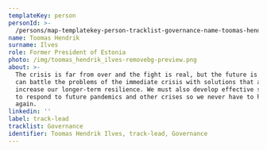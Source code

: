 ```yaml
---
templateKey: person
personId: >-
  /persons/map-templatekey-person-tracklist-governance-name-toomas-hendrik-about-personid-uuid-photo-img-toomas_hendrik_ilves-removebg-preview-png-label-track-lead-role-former-president-of-estonia-surname-i/
name: Toomas Hendrik
surname: Ilves
role: Former President of Estonia
photo: /img/toomas_hendrik_ilves-removebg-preview.png
about: >-
  The crisis is far from over and the fight is real, but the future is now. We
  can battle the problems of the immediate crisis with solutions that also
  increase our longer-term resilience. We must also develop effective solutions
  to respond to future pandemics and other crises so we never have to hide
  again.
linkedin: ''
label: track-lead
tracklist: Governance
identifier: Toomas Hendrik Ilves, track-lead, Governance
---
```

